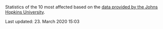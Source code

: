 
Statistics of the 10 most affected based on the [data provided by the Johns Hopkins University](https://github.com/CSSEGISandData/COVID-19).

Last updated: 23. March 2020 15:03

